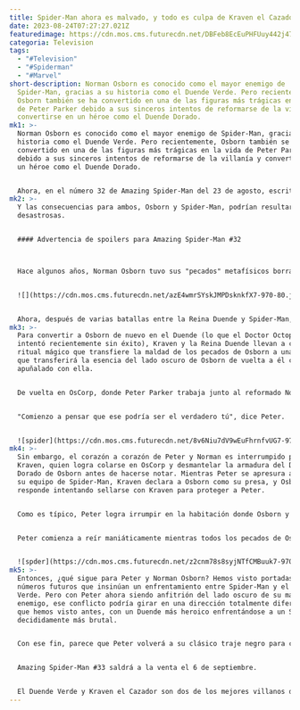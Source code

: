 ```yaml
---
title: Spider-Man ahora es malvado, y todo es culpa de Kraven el Cazador.
date: 2023-08-24T07:27:27.021Z
featuredimage: https://cdn.mos.cms.futurecdn.net/DBFeb8EcEuPHFUuy442j47-1200-80.jpg.webp
categoria: Television
tags:
  - "#Television"
  - "#Spiderman"
  - "#Marvel"
short-description: Norman Osborn es conocido como el mayor enemigo de
  Spider-Man, gracias a su historia como el Duende Verde. Pero recientemente,
  Osborn también se ha convertido en una de las figuras más trágicas en la vida
  de Peter Parker debido a sus sinceros intentos de reformarse de la villanía y
  convertirse en un héroe como el Duende Dorado.
mk1: >-
  Norman Osborn es conocido como el mayor enemigo de Spider-Man, gracias a su
  historia como el Duende Verde. Pero recientemente, Osborn también se ha
  convertido en una de las figuras más trágicas en la vida de Peter Parker
  debido a sus sinceros intentos de reformarse de la villanía y convertirse en
  un héroe como el Duende Dorado.


  Ahora, en el número 32 de Amazing Spider-Man del 23 de agosto, escrito por Zeb Wells, con el arte de Patrick Gleason, el color de Marcio Menyz y la letra de Joe Caramagna, la tragedia de Norman Osborn da un giro inesperado al introducir a Kraven el Cazador, quien tiene su propia historia lamentable con Spider-Man.
mk2: >-
  Y las consecuencias para ambos, Osborn y Spider-Man, podrían resultar
  desastrosas.


  #### Advertencia de spoilers para Amazing Spider-Man #32



  Hace algunos años, Norman Osborn tuvo sus "pecados" metafísicos borrados por el villano Sin-Eater, lo que purgó a Osborn de su lado oscuro, el Duende Verde. Pero el peso psíquico de todas las malas acciones de Osborn no desapareció simplemente, infectó a la psiquiatra Ashley Kafka, convirtiéndola en la Reina Duende (junto con una dosis del propio Suero Duende de Osborn).


  ![](https://cdn.mos.cms.futurecdn.net/azE4wmrSYskJMPDsknkfX7-970-80.jpg)


  Ahora, después de varias batallas entre la Reina Duende y Spider-Man, la villana se ha aliado con Kraven el Cazador (en este caso, el hijo del original, quien ha asumido el papel de su padre), tanto romántica como en sus planes de venganza, para cazar no a Peter Parker, sino a Norman Osborn. Sin embargo, no es solo a Osborn a quien Kraven quiere cazar, es al Duende Verde.
mk3: >-
  Para convertir a Osborn de nuevo en el Duende (lo que el Doctor Octopus
  intentó recientemente sin éxito), Kraven y la Reina Duende llevan a cabo un
  ritual mágico que transfiere la maldad de los pecados de Osborn a una lanza,
  que transferirá la esencia del lado oscuro de Osborn de vuelta a él cuando sea
  apuñalado con ella.


  De vuelta en OsCorp, donde Peter Parker trabaja junto al reformado Norman Osborn, los dos comparten un momento sorprendentemente tierno. Osborn le pregunta a Peter si ha estado trabajando tan cerca de él porque está preocupado por el regreso del Duende Verde. Pero Peter confiesa que es lo contrario: Norman le está recordando más y más al hombre que una vez conoció como mentor y figura paterna antes de convertirse en el Duende Verde.


  "Comienzo a pensar que ese podría ser el verdadero tú", dice Peter.


  ![spider](https://cdn.mos.cms.futurecdn.net/8v6Niu7dV9wEuFhrnfvUG7-970-80.jpg "spider")
mk4: >-
  Sin embargo, el corazón a corazón de Peter y Norman es interrumpido por
  Kraven, quien logra colarse en OsCorp y desmantelar la armadura del Duende
  Dorado de Osborn antes de hacerse notar. Mientras Peter se apresura a ponerse
  su equipo de Spider-Man, Kraven declara a Osborn como su presa, y Osborn
  responde intentando sellarse con Kraven para proteger a Peter.


  Como es típico, Peter logra irrumpir en la habitación donde Osborn y Kraven están peleando, la cual se llena de vapor gracias al sistema de rociadores de OsCorp. En la refriega, Kraven toma la lanza y la clava directamente en el pecho de... Peter Parker.


  Peter comienza a reír maniáticamente mientras todos los pecados de Osborn se imbuyen en su ser, y Kraven se da cuenta de que ya no es el cazador, sino el cazado, y huye de OsCorp en pánico.


  ![spder](https://cdn.mos.cms.futurecdn.net/z2cnm78s8syjNTfCMBuuk7-970-80.jpg "spider")
mk5: >-
  Entonces, ¿qué sigue para Peter y Norman Osborn? Hemos visto portadas de
  números futuros que insinúan un enfrentamiento entre Spider-Man y el Duende
  Verde. Pero con Peter ahora siendo anfitrión del lado oscuro de su mayor
  enemigo, ese conflicto podría girar en una dirección totalmente diferente a lo
  que hemos visto antes, con un Duende más heroico enfrentándose a un Spider-Man
  decididamente más brutal.


  Con ese fin, parece que Peter volverá a su clásico traje negro para cazar a Kraven, al igual que en la clásica historia de Spider-Man "La última cacería de Kraven". Spider-Man también usará su traje negro (pero la versión original con simbionte) para enfrentarse a Kraven en el videojuego Marvel's Spider-Man 2, que se lanzará en octubre.


  Amazing Spider-Man #33 saldrá a la venta el 6 de septiembre.


  El Duende Verde y Kraven el Cazador son dos de los mejores villanos de Spider-Man de todos los tiempos.
---
```

